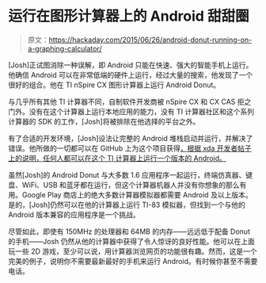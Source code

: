 # 运行在图形计算器上的 Android 甜甜圈

> 原文：<https://hackaday.com/2015/06/26/android-donut-running-on-a-graphing-calculator/>

[Josh]正试图消除一种误解，即 Android 只能在快速、强大的智能手机上运行。他确信 Android 可以在非常低端的硬件上运行，经过大量的搜索，他发现了一个很好的组合。他在 TI nSpire CX 图形计算器上运行 Android Donut。

与几乎所有其他 TI 计算器不同，自制软件开发商被 nSpire CX 和 CX CAS 拒之门外。没有在这个计算器上运行本地应用的能力，没有 TI 计算器社区和这个系列计算器的 SDK 的工作，[Josh]将被排除在他选择的平台之外。

有了合适的开发环境，[Josh]设法让完整的 Android 堆栈启动并运行，并解决了错误。他所做的一切都可以在 GitHub 上为这个项目获得[，根据 xda 开发者帖子上的说明，任何人都可以在这个 TI 计算器上运行一个版本的 Android。](https://github.com/nDroidProject)

虽然[Josh]的 Android Donut 与大多数 1.6 应用程序一起运行，终端仿真器、键盘、WiFi、USB 和蓝牙都在运行，但这个计算器机器人并没有你想象的那么有用。Google Play 商店上的绝大多数计算器模拟器都需要 Android 及以上版本。是的，[Josh]仍然可以在他的计算器上运行 TI-83 模拟器，但找到一个与他的 Android 版本兼容的应用程序是一个挑战。

尽管如此，即使有 150MHz 的处理器和 64MB 的内存——远远低于配备 Donut 的手机——Josh 仍然从他的计算器中获得了令人惊讶的良好性能。他可以在上面玩一些 2D 游戏，至少可以说，用计算器浏览网页的功能很有趣。然而，这是一个完美的例子，说明你不需要最新最好的手机来运行 Android。有时候你甚至不需要电话。